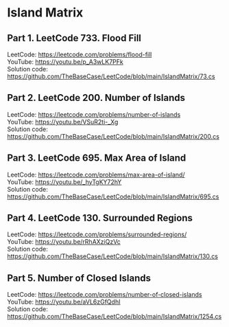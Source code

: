 # Island Matrix

## Part 1. LeetCode 733. Flood Fill<br/>
LeetCode: https://leetcode.com/problems/flood-fill<br/>
YouTube: https://youtu.be/p_A3wLK7PFk<br/>
Solution code: https://github.com/TheBaseCase/LeetCode/blob/main/IslandMatrix/73.cs<br/>

## Part 2. LeetCode 200. Number of Islands<br/>
LeetCode: https://leetcode.com/problems/number-of-islands<br/>
YouTube: https://youtu.be/VSuR2ti-_Xg<br/>
Solution code: https://github.com/TheBaseCase/LeetCode/blob/main/IslandMatrix/200.cs<br/>

## Part 3. LeetCode 695. Max Area of Island<br/>
LeetCode: https://leetcode.com/problems/max-area-of-island/<br/>
YouTube: https://youtu.be/_hyTgKY72hY<br/>
Solution code: https://github.com/TheBaseCase/LeetCode/blob/main/IslandMatrix/695.cs<br/>

## Part 4. LeetCode 130. Surrounded Regions<br/>
LeetCode: https://leetcode.com/problems/surrounded-regions/<br/>
YouTube: https://youtu.be/rRhAXziQzVc<br/>
Solution code: https://github.com/TheBaseCase/LeetCode/blob/main/IslandMatrix/130.cs<br/>

## Part 5. Number of Closed Islands<br/>
LeetCode: https://leetcode.com/problems/number-of-closed-islands<br/>
YouTube: https://youtu.be/aVL6zGfQdhI<br/>
Solution code: https://github.com/TheBaseCase/LeetCode/blob/main/IslandMatrix/1254.cs<br/>

<br/>